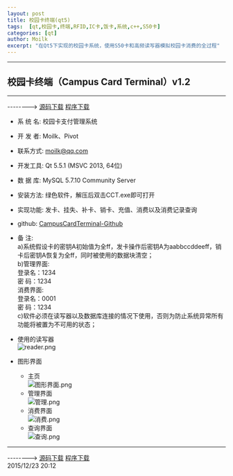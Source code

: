 ```yaml
---
layout: post
title: 校园卡终端(qt5)
tags:  [qt,校园卡,终端,RFID,IC卡,饭卡,系统,c++,S50卡]
categories: [qt]
author: Moilk
excerpt: "在Qt5下实现的校园卡系统，使用S50卡和高频读写器模拟校园卡消费的全过程"
---
```


------------------------------------------------------------
## 校园卡终端（Campus Card Terminal）v1.2
------------------------------------------------------------
--------> [源码下载](https://codeload.github.com/Moilk/CampusCardTerminal/zip/master) [程序下载](https://codeload.github.com/Moilk/CampusCardTerminal/zip/release)  

+ 系 统 名: 校园卡支付管理系统  
+ 开 发 者: Moilk、Pivot  
+ 联系方式: moilk@qq.com  
+ 开发工具: Qt 5.5.1 (MSVC 2013, 64位)  
+ 数 据 库: MySQL 5.7.10 Community Server  
+ 安装方法: 绿色软件，解压后双击CCT.exe即可打开  
+ 实现功能: 发卡、挂失、补卡、销卡、充值、消费以及消费记录查询  
+ github: [CampusCardTerminal-Github](https://github.com/Moilk/CampusCardTerminal)
+ 备    注:   
	a)系统假设卡的密钥A初始值为全ff，发卡操作后密钥A为aabbccddeeff，销卡后密钥A恢复为全ff，同时被使用的数据块清空；  
	b)管理界面:  
		登录名：1234  
		密  码：1234  
	  消费界面:  
		登录名：0001  
		密  码：1234  
	c)软件必须在读写器以及数据库连接的情况下使用，否则为防止系统异常所有功能将被置为不可用的状态；  
+ 使用的读写器  
![reader.png]({{site.baseurl}}/img/projects/CampusCardTerminal/reader.png)  

+ 图形界面

	* 主页   
![图形界面.png]({{site.baseurl}}/img/projects/CampusCardTerminal/主页.png)  
	* 管理界面   
![管理.png]({{site.baseurl}}/img/projects/CampusCardTerminal/管理.png)  
	* 消费界面  
![消费.png]({{site.baseurl}}/img/projects/CampusCardTerminal/消费.png)  
	* 查询界面   
![查询.png]({{site.baseurl}}/img/projects/CampusCardTerminal/查询.png)  

-------------------------------------------------------------

--------> [源码下载](https://codeload.github.com/Moilk/CampusCardTerminal/zip/master) [程序下载](https://codeload.github.com/Moilk/CampusCardTerminal/zip/release)  
2015/12/23 20:12


